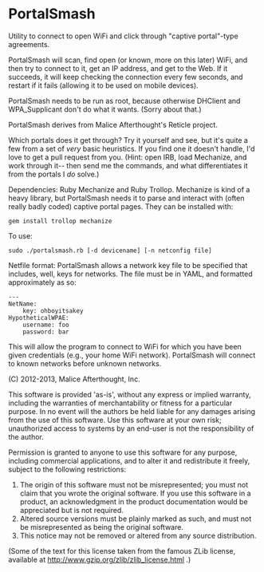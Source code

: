 PortalSmash
===========

Utility to connect to open WiFi and click through "captive portal"-type
agreements.

PortalSmash will scan, find open (or known, more on this later) WiFi, and
then try to connect to it, get an IP address, and get to the Web. If it
succeeds, it will keep checking the connection every few seconds, and restart
if it fails (allowing it to be used on mobile devices).

PortalSmash needs to be run as root, because otherwise DHClient and 
WPA_Supplicant don't do what it wants. (Sorry about that.)

PortalSmash derives from Malice Afterthought's Reticle project.

Which portals does it get through? Try it yourself and see, but it's
quite a few from a set of *very* basic heuristics. If you find one it
doesn't handle, I'd love to get a pull request from you. (Hint: open IRB,
load Mechanize, and work through it-- then send me the commands, and what
differentiates it from the portals I *do* solve.)

Dependencies: Ruby Mechanize and Ruby Trollop. Mechanize is kind of a heavy
library, but PortalSmash needs it to parse and interact with (often really
badly coded) captive portal pages. They can be installed with:

    gem install trollop mechanize

To use:

    sudo ./portalsmash.rb [-d devicename] [-n netconfig file]
       
Netfile format:
PortalSmash allows a network key file to be specified that includes, well, keys
for networks. The file must be in YAML, and formatted approximately as so:

    ---
    NetName:
        key: ohboyitsakey 
    HypotheticalWPAE:
        username: foo
        password: bar

This will allow the program to connect to WiFi for which you have been given
credentials (e.g., your home WiFi network). PortalSmash will connect to known
networks before unknown networks.


(C) 2012-2013, Malice Afterthought, Inc.

This software is provided 'as-is', without any express or implied
warranty, including the warranties of merchantability or fitness for a 
particular purpose.  In no event will the authors be held liable for any damages
arising from the use of this software. Use this software at your own risk;
unauthorized access to systems by an end-user is not the responsibility of
the author.

Permission is granted to anyone to use this software for any purpose,
including commercial applications, and to alter it and redistribute it
freely, subject to the following restrictions:

1. The origin of this software must not be misrepresented; you must not
   claim that you wrote the original software. If you use this software
   in a product, an acknowledgment in the product documentation would be
   appreciated but is not required.
2. Altered source versions must be plainly marked as such, and must not be
   misrepresented as being the original software.
3. This notice may not be removed or altered from any source distribution.

(Some of the text for this license taken from the famous ZLib license,
available at http://www.gzip.org/zlib/zlib_license.html .)